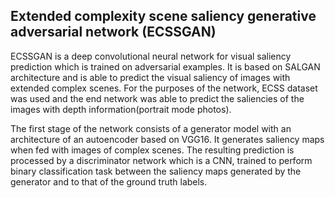 ## Extended complexity scene saliency generative adversarial network (ECSSGAN)

ECSSGAN is a deep convolutional neural network for visual saliency prediction which is trained on adversarial examples. It is based on SALGAN architecture and is able to predict the visual saliency of images with extended complex scenes. For the purposes of the network, ECSS dataset was used and the end network was able to predict the saliencies of the images with depth information(portrait mode photos). 

The first stage of the network consists of a generator model with an architecture of an autoencoder based on VGG16. It generates saliency maps when fed with images of complex scenes. The resulting prediction is processed by a discriminator network which is a CNN, trained to perform binary classification task between the saliency maps generated by the generator and  to that of the ground truth labels.
